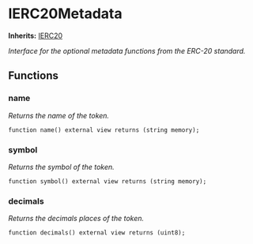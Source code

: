 # IERC20Metadata
**Inherits:**
[IERC20](/lib/forge-std/src/interfaces/IERC20.sol/interface.IERC20.md)

*Interface for the optional metadata functions from the ERC-20 standard.*


## Functions
### name

*Returns the name of the token.*


```solidity
function name() external view returns (string memory);
```

### symbol

*Returns the symbol of the token.*


```solidity
function symbol() external view returns (string memory);
```

### decimals

*Returns the decimals places of the token.*


```solidity
function decimals() external view returns (uint8);
```

